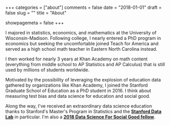 +++
categories = ["about"]
comments = false
date = "2018-01-01"
draft = false
slug = ""
title = "About"

showpagemeta = false
+++

I majored in statistics, economics, and mathematics at the University of Wisconsin-Madison. Following college, I nearly entered a PhD program in economics but seeking the uncomfortable joined Teach for America and served as a high school math teacher in Eastern North Carolina instead.

I then worked for nearly 3 years at Khan Academy on math content (everything from middle school to AP Statistics and AP Calculus) that is still used by millions of students worldwide.

Motivated by the possibility of leveraging the explosion of education data gathered by organizations like Khan Academy, I joined the Stanford Graduate School of Education as a PhD student in 2016. I think about measuring test bias and data science for education and social good.

Along the way, I've received an extraordinary data science education thanks to Stanford's Master's Program in Statistics and the [**Stanford Data Lab**](https://datalab.stanford.edu/) in particular. I'm also a [**2018 Data Science For Social Good fellow**](https://dssg.uchicago.edu/).

